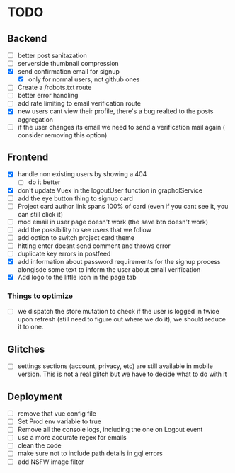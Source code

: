 # TODO

## Backend

-   [ ] better post sanitazation
-   [ ] serverside thumbnail compression
-   [x] send confirmation email for signup
    -   [x] only for normal users, not github ones
-   [ ] Create a /robots.txt route
-   [ ] better error handling
-   [ ] add rate limiting to email verification route
-   [x] new users cant view their profile, there's a bug realted to the posts aggregation
-   [ ] if the user changes its email we need to send a verification mail again ( consider removing this option)

## Frontend

-   [x] handle non existing users by showing a 404
    -   [ ] do it better
-   [x] don't update Vuex in the logoutUser function in graphqlService
-   [ ] add the eye button thing to signup card
-   [ ] Project card author link spans 100% of card (even if you cant see it, you can still click it)
-   [ ] mod email in user page doesn't work (the save btn doesn't work)
-   [ ] add the possibility to see users that we follow
-   [ ] add option to switch project card theme
-   [ ] hitting enter doesnt send comment and throws error
-   [ ] duplicate key errors in postfeed
-   [x] add information about password requirements for the signup process alongisde some text to inform the user about email 
verification
-   [x] Add logo to the little icon in the page tab

### Things to optimize

-   [ ] we dispatch the store mutation to check if the user is logged in twice upon refresh (still need to figure out where we do it), we should reduce it to one.

## Glitches

-   [ ] settings sections (account, privacy, etc) are still available in mobile version. This is not a real glitch but we have to decide what to do with it

## Deployment

-   [ ] remove that vue config file
-   [ ] Set Prod env variable to true
-   [ ] Remove all the console logs, including the one on Logout event
-   [ ] use a more accurate regex for emails
-   [ ] clean the code
-   [ ] make sure not to include path details in gql errors
-   [ ] add NSFW image filter

